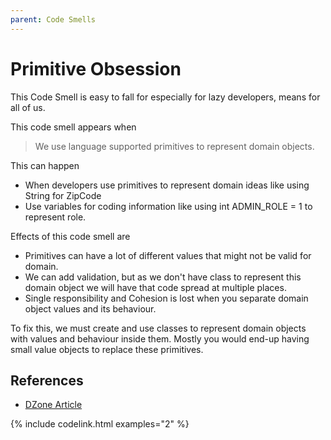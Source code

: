 ```yaml
---
parent: Code Smells
---
```


# Primitive Obsession
This Code Smell is easy to fall for especially for lazy developers, means for all of us.

This code smell appears when 
> We use language supported primitives to represent domain objects.

This can happen 
* When developers use primitives to represent domain ideas like using String for ZipCode
* Use variables for coding information like using int ADMIN_ROLE = 1 to represent role.

Effects of this code smell are
* Primitives can have a lot of different values that might not be valid for domain.
* We can add validation, but as we don't have class to represent this domain object we will have that code spread at multiple places.
* Single responsibility and Cohesion is lost when you separate domain object values and its behaviour. 
 
To fix this, we must create and use classes to represent domain objects with values and behaviour inside them.
Mostly you would end-up having small value objects to replace these primitives. 

## References
* [DZone Article](https://dzone.com/articles/code-quality-fighting-primitive-obsession-code-sme-1)  

{% include codelink.html examples="2" %}
